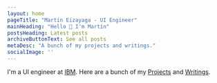 ```yaml
---
layout: home
pageTitle: "Martín Eizayaga - UI Engineer"
mainHeading: "Hello 👋 I'm Martín"
postsHeading: Latest posts
archiveButtonText: See all posts
metaDesc: "A bunch of my projects and writings."
socialImage: ''
---
```


I'm a UI engineer at [IBM](https://ibm.com). Here are a bunch of my [Projects](/projects) and [Writings](/archive).
